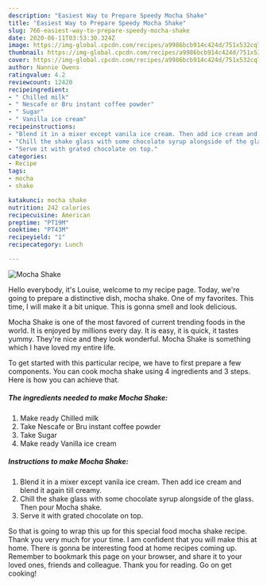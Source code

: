 ```yaml
---
description: "Easiest Way to Prepare Speedy Mocha Shake"
title: "Easiest Way to Prepare Speedy Mocha Shake"
slug: 766-easiest-way-to-prepare-speedy-mocha-shake
date: 2020-06-11T03:53:30.324Z
image: https://img-global.cpcdn.com/recipes/a9986bcb914c424d/751x532cq70/mocha-shake-recipe-main-photo.jpg
thumbnail: https://img-global.cpcdn.com/recipes/a9986bcb914c424d/751x532cq70/mocha-shake-recipe-main-photo.jpg
cover: https://img-global.cpcdn.com/recipes/a9986bcb914c424d/751x532cq70/mocha-shake-recipe-main-photo.jpg
author: Nannie Owens
ratingvalue: 4.2
reviewcount: 12420
recipeingredient:
- " Chilled milk"
- " Nescafe or Bru instant coffee powder"
- " Sugar"
- " Vanilla ice cream"
recipeinstructions:
- "Blend it in a mixer except vanila ice cream. Then add ice cream and blend it again till creamy."
- "Chill the shake glass with some chocolate syrup alongside of the glass. Then pour Mocha shake."
- "Serve it with grated chocolate on top."
categories:
- Recipe
tags:
- mocha
- shake

katakunci: mocha shake 
nutrition: 242 calories
recipecuisine: American
preptime: "PT19M"
cooktime: "PT43M"
recipeyield: "1"
recipecategory: Lunch

---
```



![Mocha Shake](https://img-global.cpcdn.com/recipes/a9986bcb914c424d/751x532cq70/mocha-shake-recipe-main-photo.jpg)

Hello everybody, it's Louise, welcome to my recipe page. Today, we're going to prepare a distinctive dish, mocha shake. One of my favorites. This time, I will make it a bit unique. This is gonna smell and look delicious.



Mocha Shake is one of the most favored of current trending foods in the world. It is enjoyed by millions every day. It is easy, it is quick, it tastes yummy. They're nice and they look wonderful. Mocha Shake is something which I have loved my entire life.


To get started with this particular recipe, we have to first prepare a few components. You can cook mocha shake using 4 ingredients and 3 steps. Here is how you can achieve that.

<!--inarticleads1-->

##### The ingredients needed to make Mocha Shake:

1. Make ready  Chilled milk
1. Take  Nescafe or Bru instant coffee powder
1. Take  Sugar
1. Make ready  Vanilla ice cream




<!--inarticleads2-->

##### Instructions to make Mocha Shake:

1. Blend it in a mixer except vanila ice cream. Then add ice cream and blend it again till creamy.
1. Chill the shake glass with some chocolate syrup alongside of the glass. Then pour Mocha shake.
1. Serve it with grated chocolate on top.




So that is going to wrap this up for this special food mocha shake recipe. Thank you very much for your time. I am confident that you will make this at home. There is gonna be interesting food at home recipes coming up. Remember to bookmark this page on your browser, and share it to your loved ones, friends and colleague. Thank you for reading. Go on get cooking!
